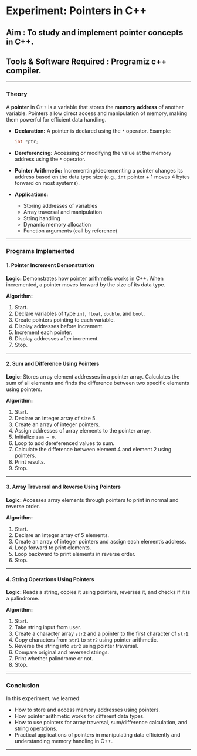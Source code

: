 

# **Experiment: Pointers in C++**

## **Aim : To study and implement pointer concepts in C++.**

## **Tools & Software Required : Programiz c++ compiler.**

---

### **Theory**

A **pointer** in C++ is a variable that stores the **memory address** of another variable. Pointers allow direct access and manipulation of memory, making them powerful for efficient data handling.

* **Declaration:**
  A pointer is declared using the `*` operator.
  Example:

  ```cpp
  int *ptr;
  ```

* **Dereferencing:**
  Accessing or modifying the value at the memory address using the `*` operator.

* **Pointer Arithmetic:**
  Incrementing/decrementing a pointer changes its address based on the data type size (e.g., `int` pointer + 1 moves 4 bytes forward on most systems).

* **Applications:**

  * Storing addresses of variables
  * Array traversal and manipulation
  * String handling
  * Dynamic memory allocation
  * Function arguments (call by reference)

---

### **Programs Implemented**

#### **1. Pointer Increment Demonstration**

**Logic:**
Demonstrates how pointer arithmetic works in C++. When incremented, a pointer moves forward by the size of its data type.

**Algorithm:**

1. Start.
2. Declare variables of type `int`, `float`, `double`, and `bool`.
3. Create pointers pointing to each variable.
4. Display addresses before increment.
5. Increment each pointer.
6. Display addresses after increment.
7. Stop.

---

#### **2. Sum and Difference Using Pointers**

**Logic:**
Stores array element addresses in a pointer array. Calculates the sum of all elements and finds the difference between two specific elements using pointers.

**Algorithm:**

1. Start.
2. Declare an integer array of size 5.
3. Create an array of integer pointers.
4. Assign addresses of array elements to the pointer array.
5. Initialize `sum = 0`.
6. Loop to add dereferenced values to sum.
7. Calculate the difference between element 4 and element 2 using pointers.
8. Print results.
9. Stop.

---

#### **3. Array Traversal and Reverse Using Pointers**

**Logic:**
Accesses array elements through pointers to print in normal and reverse order.

**Algorithm:**

1. Start.
2. Declare an integer array of 5 elements.
3. Create an array of integer pointers and assign each element’s address.
4. Loop forward to print elements.
5. Loop backward to print elements in reverse order.
6. Stop.

---

#### **4. String Operations Using Pointers**

**Logic:**
Reads a string, copies it using pointers, reverses it, and checks if it is a palindrome.

**Algorithm:**

1. Start.
2. Take string input from user.
3. Create a character array `str2` and a pointer to the first character of `str1`.
4. Copy characters from `str1` to `str2` using pointer arithmetic.
5. Reverse the string into `str2` using pointer traversal.
6. Compare original and reversed strings.
7. Print whether palindrome or not.
8. Stop.

---

### **Conclusion**

In this experiment, we learned:

* How to store and access memory addresses using pointers.
* How pointer arithmetic works for different data types.
* How to use pointers for array traversal, sum/difference calculation, and string operations.
* Practical applications of pointers in manipulating data efficiently and understanding memory handling in C++.

---

